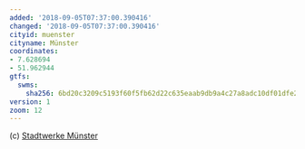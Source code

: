 ```yaml
---
added: '2018-09-05T07:37:00.390416'
changed: '2018-09-05T07:37:00.390416'
cityid: muenster
cityname: Münster
coordinates:
- 7.628694
- 51.962944
gtfs:
  swms:
    sha256: 6bd20c3209c5193f60f5fb62d22c635eaab9db9a4c27a8adc10df01dfe284e3f
version: 1
zoom: 12
---
```


(c) [Stadtwerke Münster](https://www.stadtwerke-muenster.de/privatkunden/busverkehr/startseite.html)
